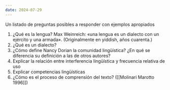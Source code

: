 ```yaml
---
date: 2024-07-29
---
```

Un listado de preguntas posibles a responder con ejemplos apropiados

1) ¿Qué es la lengua?
Max Weinreich: «una lengua es un dialecto con un ejército y una armada». (Originalmente en yiddish, años cuarenta.)
2) ¿Qué es un dialecto?
3) ¿Cómo define Nancy Dorian la comunidad lingüística? ¿En qué se diferencia su definición a las de otros autores?
4) Explicar la relación entre interferencia lingüística y frecuencia relativa de uso
5) Explicar competencias lingüísticas
6) ¿Cómo es el proceso de comprensión del texto? ([[Molinari Marotto 1996]])